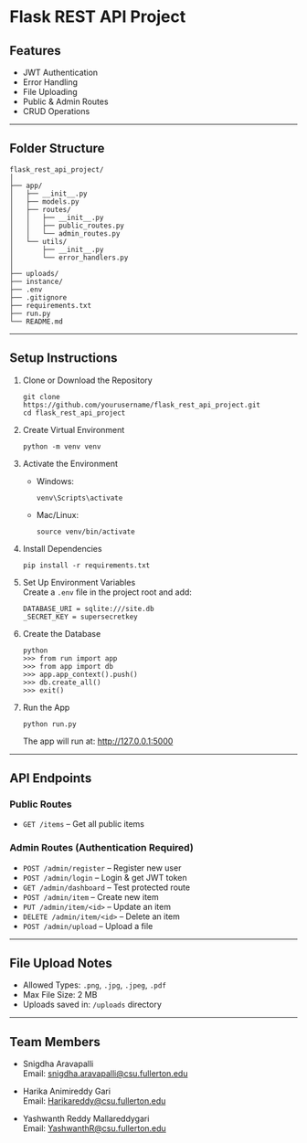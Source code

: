 
# Flask REST API Project

## Features

- JWT Authentication  
- Error Handling  
- File Uploading  
- Public & Admin Routes  
- CRUD Operations  

---

## Folder Structure

```
flask_rest_api_project/
│
├── app/
│   ├── __init__.py
│   ├── models.py
│   ├── routes/
│   │   ├── __init__.py
│   │   ├── public_routes.py
│   │   └── admin_routes.py
│   └── utils/
│       ├── __init__.py
│       └── error_handlers.py
│
├── uploads/
├── instance/
├── .env
├── .gitignore
├── requirements.txt
├── run.py
└── README.md
```

---

## Setup Instructions

1. Clone or Download the Repository  
   ```
   git clone https://github.com/yourusername/flask_rest_api_project.git
   cd flask_rest_api_project
   ```

2. Create Virtual Environment  
   ```
   python -m venv venv
   ```

3. Activate the Environment  
   - Windows:  
     ```
     venv\Scripts\activate
     ```
   - Mac/Linux:  
     ```
     source venv/bin/activate
     ```

4. Install Dependencies  
   ```
   pip install -r requirements.txt
   ```

5. Set Up Environment Variables  
   Create a `.env` file in the project root and add:  
   ```
   DATABASE_URI = sqlite:///site.db
   _SECRET_KEY = supersecretkey
   ```

6. Create the Database  
   ```
   python
   >>> from run import app
   >>> from app import db
   >>> app.app_context().push()
   >>> db.create_all()
   >>> exit()
   ```

7. Run the App  
   ```
   python run.py
   ```
   The app will run at: http://127.0.0.1:5000

---

## API Endpoints

### Public Routes

- `GET /items` – Get all public items

### Admin Routes (Authentication Required)

- `POST /admin/register` – Register new user  
- `POST /admin/login` – Login & get JWT token  
- `GET /admin/dashboard` – Test protected route  
- `POST /admin/item` – Create new item  
- `PUT /admin/item/<id>` – Update an item  
- `DELETE /admin/item/<id>` – Delete an item  
- `POST /admin/upload` – Upload a file

---

## File Upload Notes

- Allowed Types: `.png`, `.jpg`, `.jpeg`, `.pdf`  
- Max File Size: 2 MB  
- Uploads saved in: `/uploads` directory

---

## Team Members

- Snigdha Aravapalli  
  Email: snigdha.aravapalli@csu.fullerton.edu  

- Harika Animireddy Gari  
  Email: Harikareddy@csu.fullerton.edu  

- Yashwanth Reddy Mallareddygari  
  Email: YashwanthR@csu.fullerton.edu

